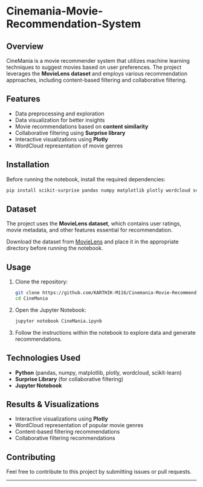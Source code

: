 # Cinemania-Movie-Recommendation-System

## Overview
CineMania is a movie recommender system that utilizes machine learning techniques to suggest movies based on user preferences. The project leverages the **MovieLens dataset** and employs various recommendation approaches, including content-based filtering and collaborative filtering.

## Features
- Data preprocessing and exploration
- Data visualization for better insights
- Movie recommendations based on **content similarity**
- Collaborative filtering using **Surprise library**
- Interactive visualizations using **Plotly**
- WordCloud representation of movie genres

## Installation
Before running the notebook, install the required dependencies:
```bash
pip install scikit-surprise pandas numpy matplotlib plotly wordcloud scikit-learn
```

## Dataset
The project uses the **MovieLens dataset**, which contains user ratings, movie metadata, and other features essential for recommendation.

Download the dataset from [MovieLens](https://grouplens.org/datasets/movielens/) and place it in the appropriate directory before running the notebook.

## Usage
1. Clone the repository:
   ```bash
   git clone https://github.com/KARTHIK-M116/Cinemania-Movie-Recommendation-System
   cd CineMania
   ```
2. Open the Jupyter Notebook:
   ```bash
   jupyter notebook CineMania.ipynb
   ```
3. Follow the instructions within the notebook to explore data and generate recommendations.

## Technologies Used
- **Python** (pandas, numpy, matplotlib, plotly, wordcloud, scikit-learn)
- **Surprise Library** (for collaborative filtering)
- **Jupyter Notebook**

## Results & Visualizations
- Interactive visualizations using **Plotly**
- WordCloud representation of popular movie genres
- Content-based filtering recommendations
- Collaborative filtering recommendations

## Contributing
Feel free to contribute to this project by submitting issues or pull requests.


---

